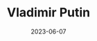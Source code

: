 ---
title: "Vladimir Putin"
cc-type: person
born-on: 1952-10-07
date: 2023-06-07
hashtag: vladimir-putin
tags:
  - politician
  - Russian
  - president
  - human being
  - alive at the moment
---